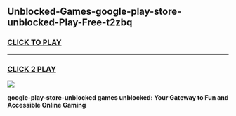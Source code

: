
## Unblocked-Games-google-play-store-unblocked-Play-Free-t2zbq
<h3>
<a href="https://premium76.site?title=google-play-store-unblocked&ref=20M">CLICK TO PLAY</a></h3>
<hr>

<h3>
<a href="https://premium76.site?title=google-play-store-unblocked&ref=20M">CLICK 2 PLAY</a>
  
</h3>

<a href="https://premium76.site?title=google-play-store-unblocked&ref=19M"><img src="https://clearcache.store/games.png"></a>


**google-play-store-unblocked games unblocked: Your Gateway to Fun and Accessible Online Gaming**
